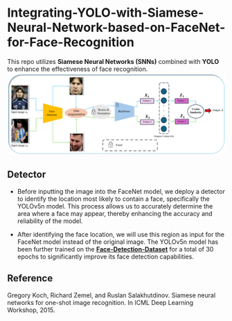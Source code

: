 # Integrating-YOLO-with-Siamese-Neural-Network-based-on-FaceNet-for-Face-Recognition
This repo utilizes **Siamese Neural Networks (SNNs)** combined with **YOLO** to enhance the effectiveness of face recognition.
![pipeline](./image/pipeline.png)
## Detector
* Before inputting the image into the FaceNet model, we deploy a detector to identify the location most likely to contain a face, specifically the YOLOv5n model. This process allows us to accurately determine the area where a face may appear, thereby enhancing the accuracy and reliability of the model.

* After identifying the face location, we will use this region as input for the FaceNet model instead of the original image. The YOLOv5n model has been further trained on the [**Face-Detection-Dataset**](https://www.kaggle.com/datasets/fareselmenshawii/face-detection-dataset) for a total of 30 epochs to significantly improve its face detection capabilities.
## Reference
Gregory Koch, Richard Zemel, and Ruslan Salakhutdinov. Siamese
neural networks for one-shot image recognition. In ICML Deep Learning
Workshop, 2015.